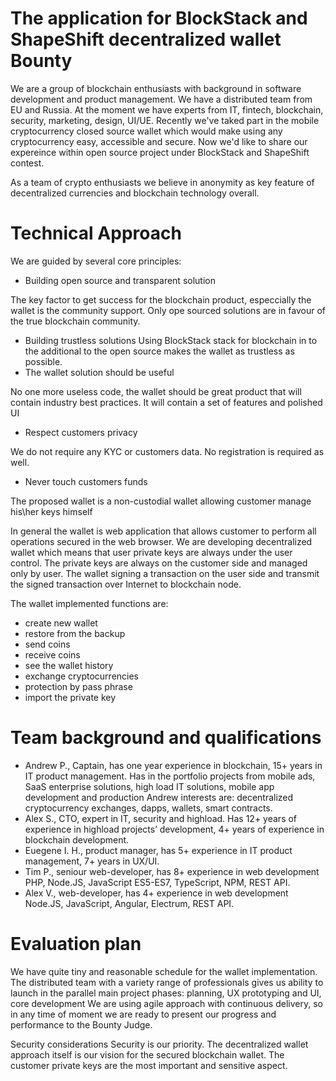 # The application for BlockStack and ShapeShift decentralized wallet Bounty
We are a group of blockchain enthusiasts with background in software development and product management. We have a distributed team from EU and Russia. At the moment we have experts from IT, fintech, blockchain, security, marketing, design, UI/UE.
Recently we've taked part in the mobile cryptocurrency closed source wallet which would make using any cryptocurrency easy, accessible and secure. Now we'd like to share our expereince within open source project under BlockStack and ShapeShift contest.

As a team of crypto enthusiasts we believe in anonymity as key feature of decentralized currencies and blockchain technology overall.

# Technical Approach

We are guided by several core principles:
- Building open source and transparent solution

The key factor to get success for the blockchain product, especcially the wallet is the community support. Only ope sourced solutions are in favour of the true blockchain community.
- Building trustless solutions
Using BlockStack stack for blockchain in to the additional to the open source makes the wallet as trustless as possible.
- The wallet solution should be useful

No one more useless code, the wallet should be great product that will contain industry best practices. It will contain a set of features and polished UI
- Respect customers privacy

We do not require any KYC or customers data. No registration is required as well.
- Never touch customers funds

The proposed wallet is a non-custodial wallet allowing customer manage his\her keys himself

In general the wallet is web application that allows customer to perform all operations secured in the web browser.
We are developing decentralized wallet which means that user private keys are always under the user control. The private keys are always on the customer side and managed only by user. The wallet signing a transaction on the user side and transmit the signed transaction over Internet to blockchain node.

The  wallet implemented functions are:
- create new wallet
- restore from the backup
- send coins
- receive coins
- see the wallet history
- exchange cryptocurrencies
- protection by pass phrase
- import the private key

# Team background and qualifications
- Andrew P., Captain, has one year experience in blockchain, 15+ years in IT product management. Has in the portfolio projects from mobile ads, SaaS enterprise solutions, high load IT solutions, mobile app development and production Andrew interests are: decentralized cryptocurrency exchanges, dapps, wallets, smart contracts.
- Alex S., CTO, expert in IT, security and highload. Has  12+ years of experience in highload projects’ development, 4+ years of experience in blockchain development. 
- Euegene I. H., product manager, has 5+ experience in IT product management, 7+ years in UX/UI.
- Tim P., seniour web-developer, has 8+ experience in web development PHP, Node.JS, JavaScript ES5-ES7, TypeScript, NPM, REST API.
- Alex V.,  web-developer, has 4+ experience in web development Node.JS, JavaScript, Angular, Electrum, REST API.

# Evaluation plan

We have quite tiny and reasonable schedule for the wallet implementation. The distributed team with a variety range of professionals gives us ability to launch in the parallel main project phases: planning, UX prototyping and UI, core development
We are using agile approach with continuous delivery, so in any time of moment we are ready to present our progress and performance to the Bounty Judge.

Security considerations
Security is our priority. The decentralized wallet approach itself is our vision for the secured blockchain wallet. The customer private keys are the most important and sensitive aspect.

